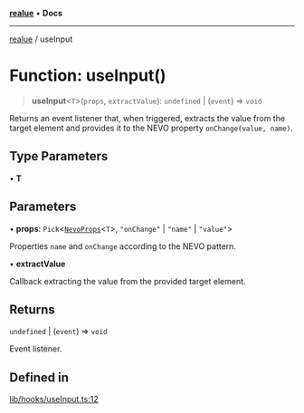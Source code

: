 [**realue**](../README.md) • **Docs**

***

[realue](../README.md) / useInput

# Function: useInput()

> **useInput**\<`T`\>(`props`, `extractValue`): `undefined` \| (`event`) => `void`

Returns an event listener that, when triggered, extracts the value from the target element and provides it to the NEVO property `onChange(value, name)`.

## Type Parameters

• **T**

## Parameters

• **props**: `Pick`\<[`NevoProps`](../type-aliases/NevoProps.md)\<`T`\>, `"onChange"` \| `"name"` \| `"value"`\>

Properties `name` and `onChange` according to the NEVO pattern.

• **extractValue**

Callback extracting the value from the provided target element.

## Returns

`undefined` \| (`event`) => `void`

Event listener.

## Defined in

[lib/hooks/useInput.ts:12](https://github.com/nevoland/realue/blob/74648764502b1dc82cd067678d4f4e304253ebad/lib/hooks/useInput.ts#L12)

